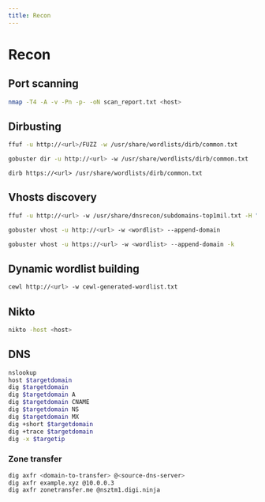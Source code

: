 ```yaml
---
title: Recon
---
```


# Recon

## Port scanning
```bash
nmap -T4 -A -v -Pn -p- -oN scan_report.txt <host>
```

## Dirbusting
```bash
ffuf -u http://<url>/FUZZ -w /usr/share/wordlists/dirb/common.txt
```
```bash
gobuster dir -u http://<url> -w /usr/share/wordlists/dirb/common.txt
```
```shell
dirb https://<url> /usr/share/wordlists/dirb/common.txt
```

## Vhosts discovery
```bash
ffuf -u http://<url> -w /usr/share/dnsrecon/subdomains-top1mil.txt -H "Host: FUZZ.<domain>.com" -fc 301
```
```bash
gobuster vhost -u http://<url> -w <wordlist> --append-domain
```
```bash
gobuster vhost -u https://<url> -w <wordlist> --append-domain -k
```

## Dynamic wordlist building
```bash
cewl http://<url> -w cewl-generated-wordlist.txt
```

## Nikto
```bash
nikto -host <host>
```

## DNS

```bash
nslookup
host $targetdomain
dig $targetdomain
dig $targetdomain A
dig $targetdomain CNAME
dig $targetdomain NS
dig $targetdomain MX
dig +short $targetdomain
dig +trace $targetdomain
dig -x $targetip
```

### Zone transfer

```bash
dig axfr <domain-to-transfer> @<source-dns-server>
dig axfr example.xyz @10.0.0.3
dig axfr zonetransfer.me @nsztm1.digi.ninja
```

